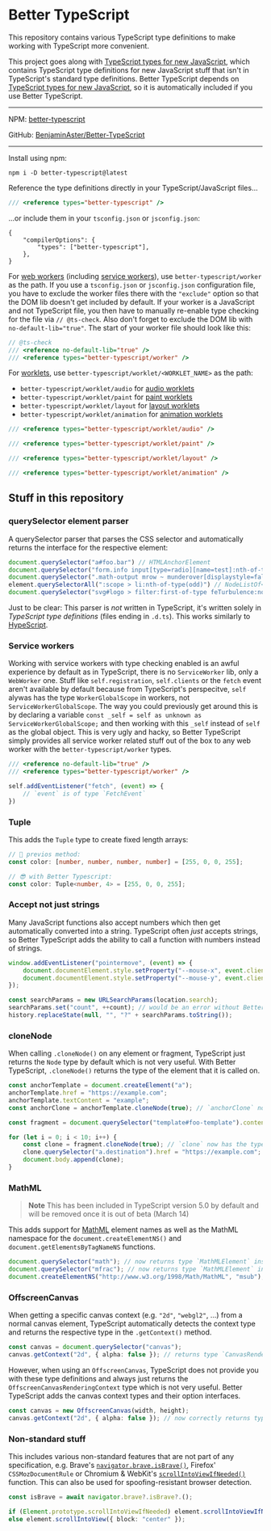 
# Better TypeScript

This repository contains various TypeScript type definitions to make working with TypeScript more convenient.

This project goes along with [TypeScript types for new JavaScript](https://github.com/BenjaminAster/TypeScript-types-for-new-JavaScript), which contains TypeScript type definitions for new JavaScript stuff that isn't in TypeScript's standard type definitions. Better TypeScript depends on [TypeScript types for new JavaScript](https://github.com/BenjaminAster/TypeScript-types-for-new-JavaScript), so it is automatically included if you use Better TypeScript.

---

NPM: [better-typescript](https://www.npmjs.com/package/better-typescript)

GitHub: [BenjaminAster/Better-TypeScript](https://github.com/BenjaminAster/Better-TypeScript)

---

Install using npm:

```shell
npm i -D better-typescript@latest
```

Reference the type definitions directly in your TypeScript/JavaScript files...

```javascript
/// <reference types="better-typescript" />
```

...or include them in your `tsconfig.json` or `jsconfig.json`:

```jsonc
{
	"compilerOptions": {
		"types": ["better-typescript"],
	},
}
```

For [web workers](https://developer.mozilla.org/en-US/docs/Web/API/Web_Workers_API/Using_web_workers) (including [service workers](https://developer.mozilla.org/en-US/docs/Web/API/Service_Worker_API)), use `better-typescript/worker` as the path. If you use a `tsconfig.json` or `jsconfig.json` configuration file, you have to exclude the worker files there with the `"exclude"` option so that the DOM lib doesn't get included by default. If your worker is a JavaScript and not TypeScript file, you then have to manually re-enable type checking for the file via `// @ts-check`. Also don't forget to exclude the DOM lib with `no-default-lib="true"`. The start of your worker file should look like this:

```javascript
// @ts-check
/// <reference no-default-lib="true" />
/// <reference types="better-typescript/worker" />
```

For [worklets](https://developer.mozilla.org/en-US/docs/Web/API/Worklet), use `better-typescript/worklet/<WORKLET_NAME>` as the path:
 - `better-typescript/worklet/audio` for [audio worklets](https://developer.mozilla.org/en-US/docs/Web/API/AudioWorklet)
 - `better-typescript/worklet/paint` for [paint worklets](https://developer.mozilla.org/en-US/docs/Web/API/PaintWorklet)
 - `better-typescript/worklet/layout` for [layout worklets](https://github.com/w3c/css-houdini-drafts/blob/main/css-layout-api/EXPLAINER.md)
 - `better-typescript/worklet/animation` for [animation worklets](https://github.com/w3c/css-houdini-drafts/blob/main/css-animation-worklet-1/README.md)
```javascript
/// <reference types="better-typescript/worklet/audio" />
```
```javascript
/// <reference types="better-typescript/worklet/paint" />
```
```javascript
/// <reference types="better-typescript/worklet/layout" />
```
```javascript
/// <reference types="better-typescript/worklet/animation" />
```

## Stuff in this repository

### querySelector element parser

A querySelector parser that parses the CSS selector and automatically returns the interface for the respective element:

```typescript
document.querySelector("a#foo.bar") // HTMLAnchorElement
document.querySelector("form.info input[type=radio][name=test]:nth-of-type(even)") // HTMLInputElement
document.querySelector(".math-output mrow ~ munderover[displaystyle=false]") // MathMLElement
element.querySelectorAll(":scope > li:nth-of-type(odd)") // NodeListOf<HTMLLIElement>
document.querySelector("svg#logo > filter:first-of-type feTurbulence:not([type=fractalNoise])") // SVGFETurbulenceElement
```

Just to be clear: This parser is _not_ written in TypeScript, it's written solely in _TypeScript type definitions_ (files ending in `.d.ts`). This works similarly to [HypeScript](https://github.com/ronami/HypeScript).

### Service workers

Working with service workers with type checking enabled is an awful experience by default as in TypeScript, there is no `ServiceWorker` lib, only a `WebWorker` one. Stuff like `self.registration`, `self.clients` or the `fetch` event aren't available by default because from TypeScript's perspecitve, `self` alywas has the type `WorkerGlobalScope` in workers, not `ServiceWorkerGlobalScope`. The way you could previously get around this is by declaring a variable `const _self = self as unknown as ServiceWorkerGlobalScope;` and then working with this `_self` instead of `self` as the global object. This is very ugly and hacky, so Better TypeScript simply provides all service worker related stuff out of the box to any web worker with the `better-typescript/worker` types.

```typescript
/// <reference no-default-lib="true" />
/// <reference types="better-typescript/worker" />

self.addEventListener("fetch", (event) => {
	// `event` is of type `FetchEvent`
})
```

### Tuple

This adds the `Tuple` type to create fixed length arrays:

```typescript
// 💩 previos method:
const color: [number, number, number, number] = [255, 0, 0, 255];

// 😎 with Better Typescript:
const color: Tuple<number, 4> = [255, 0, 0, 255];
```

### Accept not just strings

Many JavaScript functions also accept numbers which then get automatically converted into a string. TypeScript often _just_ accepts strings, so Better TypeScript adds the ability to call a function with numbers instead of strings.

```typescript
window.addEventListener("pointermove", (event) => {
	document.documentElement.style.setProperty("--mouse-x", event.clientX); // would be an error without Better TypeScript
	document.documentElement.style.setProperty("--mouse-y", event.clientY);
});
```

```typescript
const searchParams = new URLSearchParams(location.search);
searchParams.set("count", ++count); // would be an error without Better TypeScript
history.replaceState(null, "", "?" + searchParams.toString());
```

### cloneNode

When calling `.cloneNode()` on any element or fragment, TypeScript just returns the `Node` type by default which is not very useful. With Better TypeScript, `.cloneNode()` returns the type of the element that it is called on.

```typescript
const anchorTemplate = document.createElement("a");
anchorTemplate.href = "https://example.com";
anchorTemplate.textContent = "example";
const anchorClone = anchorTemplate.cloneNode(true); // `anchorClone` now has the type `HTMLAnchorElement` instead of just `Node`
```

```typescript
const fragment = document.querySelector("template#foo-template").content;

for (let i = 0; i < 10; i++) {
	const clone = fragment.cloneNode(true); // `clone` now has the type `DocumentFragment` instead of just `Node`
	clone.querySelector("a.destination").href = "https://example.com";
	document.body.append(clone);
}
```

### MathML

> **Note**
> This has been included in TypeScript version 5.0 by default and will be removed once it is out of beta (March 14)

This adds support for [MathML](https://developer.mozilla.org/en-US/docs/Web/MathML) element names as well as the MathML namespace for the `document.createElementNS()` and `document.getElementsByTagNameNS` functions.

```typescript
document.querySelector("math"); // now returns type `MathMLElement` instead of `Element`
document.querySelector("mfrac"); // now returns type `MathMLElement` instead of `Element`
document.createElementNS("http://www.w3.org/1998/Math/MathML", "msub"); // now returns type `MathMLElement` instead of `Element`
```

### OffscreenCanvas

When getting a specific canvas context (e.g. `"2d"`, `"webgl2"`, ...) from a normal canvas element, TypeScript automatically detects the context type and returns the respective type in the `.getContext()` method.

```typescript
const canvas = document.querySelector("canvas");
canvas.getContext("2d", { alpha: false }); // returns type `CanvasRenderingContext2D` & the options parameter is of type `CanvasRenderingContext2DSettings`
```

However, when using an `OffscreenCanvas`, TypeScript does not provide you with these type definitions and always just returns the `OffscreenCanvasRenderingContext` type which is not very useful. Better TypeScript adds the canvas context types and their option interfaces.

```typescript
const canvas = new OffscreenCanvas(width, height);
canvas.getContext("2d", { alpha: false }); // now correctly returns type `CanvasRenderingContext2D` & the options parameter is of type `OffscreenCanvasRenderingContext2DSettings`
```

### Non-standard stuff

This includes various non-standard features that are not part of any specification, e.g. Brave's [`navigator.brave.isBrave()`](https://github.com/brave/brave-browser/issues/8216#issuecomment-590184398), Firefox' `CSSMozDocumentRule` or Chromium & WebKit's [`scrollIntoViewIfNeeded()`](https://developer.mozilla.org/en-US/docs/Web/API/Element/scrollIntoViewIfNeeded) function. This can also be used for spoofing-resistant browser detection.

```typescript
const isBrave = await navigator.brave?.isBrave?.();
```

```typescript
if (Element.prototype.scrollIntoViewIfNeeded) element.scrollIntoViewIfNeeded(true);
else element.scrollIntoView({ block: "center" });
```
